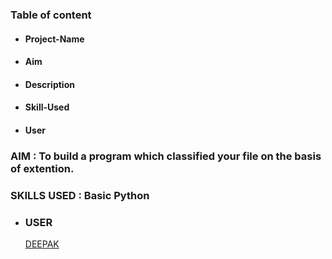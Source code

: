 ### Table of content

 * #### Project-Name
 * #### Aim
 * #### Description
 * #### Skill-Used
 * #### User
   
   
   

### AIM : To build a program which classified your file on the basis of extention.


  ### SKILLS USED : Basic Python

* ### USER 
  [DEEPAK](https://github.com/deepak2233)

